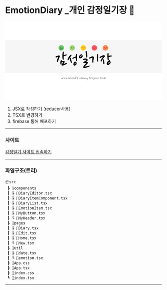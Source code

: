 # EmotionDiary \_개인 감정일기장 🙂

![](/public/thumbnail.png)

1. JSX로 작성하기 (reducer사용)
2. TSX로 변경하기
3. firebase 통해 배포하기

---

### 사이트

[ 감정일기 사이트 접속하기 ](https://sunjin-react-project.web.app/)

---

### 파일구조(트리)

```
📦src
 ┣ 📂components
 ┃ ┣ 📜DiaryEditor.tsx
 ┃ ┣ 📜DiaryItemComponent.tsx
 ┃ ┣ 📜DiaryList.tsx
 ┃ ┣ 📜EmotionItem.tsx
 ┃ ┣ 📜MyButton.tsx
 ┃ ┗ 📜MyHeader.tsx
 ┣ 📂pages
 ┃ ┣ 📜Diary.tsx
 ┃ ┣ 📜Edit.tsx
 ┃ ┣ 📜Home.tsx
 ┃ ┗ 📜New.tsx
 ┣ 📂util
 ┃ ┣ 📜date.tsx
 ┃ ┗ 📜emotion.tsx
 ┣ 📜App.css
 ┣ 📜App.tsx
 ┣ 📜index.css
 ┗ 📜index.tsx
```

---
